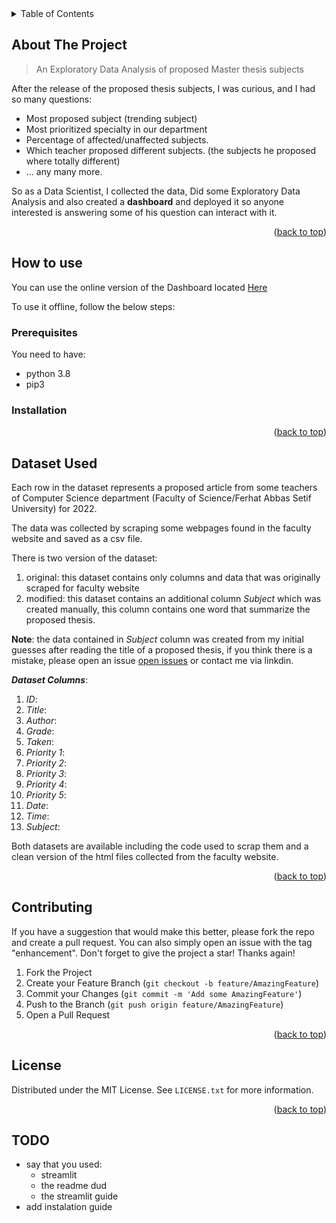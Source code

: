 
<!-- TABLE OF CONTENTS -->
<details>
  <summary>Table of Contents</summary>
  <ol>
    <li>
      <a href="#about-the-project">About The Project</a>
    </li>
    <li>
      <a href="#howtouse">How to use</a>
      <ul>
        <li><a href="#prerequisites">Prerequisites</a></li>
        <li><a href="#installation">Installation</a></li>
      </ul>
    </li>
    <li><a href="#dataset">Dataset</a></li>
    <li><a href="#contributing">Contributing</a></li>
    <li><a href="#license">License</a></li>
  </ol>
</details>


<!-- ABOUT THE PROJECT -->
## About The Project
<div id="about-the-project"></div>

> An Exploratory Data Analysis of proposed Master thesis subjects

After the release of the proposed thesis subjects, I was curious, and I had so many questions:

- Most proposed subject (trending subject)
- Most prioritized specialty in our department
- Percentage of affected/unaffected subjects.
- Which teacher proposed different subjects. (the subjects he proposed where totally different)
- ... any many more.

So as a Data Scientist, I collected the data, Did some Exploratory Data Analysis and also 
created a __dashboard__ and deployed it so anyone interested is answering some of his question can interact
with it.

<p align="right">(<a href="#top">back to top</a>)</p>


<!-- GETTING STARTED -->
## How to use
<div id="howtouse"></div>

You can use the online version of the Dashboard located  [Here]()

To use it offline, follow the below steps:

### Prerequisites
<div id="prerequisites"></div>

You need to have:
- python 3.8
- pip3

### Installation
<div id="installation"></div>

<p align="right">(<a href="#top">back to top</a>)</p>


## Dataset Used
<div id="dataset"></div>


Each row in the dataset represents a proposed article from some teachers of 
Computer Science department (Faculty of Science/Ferhat Abbas Setif University) for 2022.

The data was collected by scraping some webpages found in the faculty website and saved as 
a csv file.

There is two version of the dataset:
1. original: this dataset contains only columns and data that was originally scraped for faculty website
2. modified: this dataset contains an additional column _Subject_ which was created manually,
this column contains one word that summarize the proposed thesis.

__Note__: the data contained in  _Subject_ column was created from my initial guesses after reading the
title of a proposed thesis, if you think there is a mistake, please open an issue
[open issues](https://github.com/khaledbouabdallah/Master_Subjects_Analysis/issues)
or contact me via linkdin.

___Dataset Columns___:
1. _ID_: 
2. _Title_:
3. _Author_:
4. _Grade_:
5. _Taken_:
6. _Priority 1_:
7. _Priority 2_:
8. _Priority 3_:
9. _Priority 4_:
10. _Priority 5_:
11. _Date_:
12. _Time_:
13. _Subject_:

Both datasets are available including the code used to scrap 
them and a clean version of the html files collected from the faculty website.

<p align="right">(<a href="#top">back to top</a>)</p>

<!-- CONTRIBUTING -->
## Contributing
<div id="contributing"></div>

If you have a suggestion that would make this better, please fork the repo and create a pull request. You can also simply open an issue with the tag "enhancement".
Don't forget to give the project a star! Thanks again!

1. Fork the Project
2. Create your Feature Branch (`git checkout -b feature/AmazingFeature`)
3. Commit your Changes (`git commit -m 'Add some AmazingFeature'`)
4. Push to the Branch (`git push origin feature/AmazingFeature`)
5. Open a Pull Request

<p align="right">(<a href="#top">back to top</a>)</p>

<!-- LICENSE -->
## License
<div id="license"></div>

Distributed under the MIT License. See `LICENSE.txt` for more information.

<p align="right">(<a href="#top">back to top</a>)</p>


## TODO
- say that you used:
  - streamlit
  - the readme dud
  - the streamlit guide 
- add instalation guide








